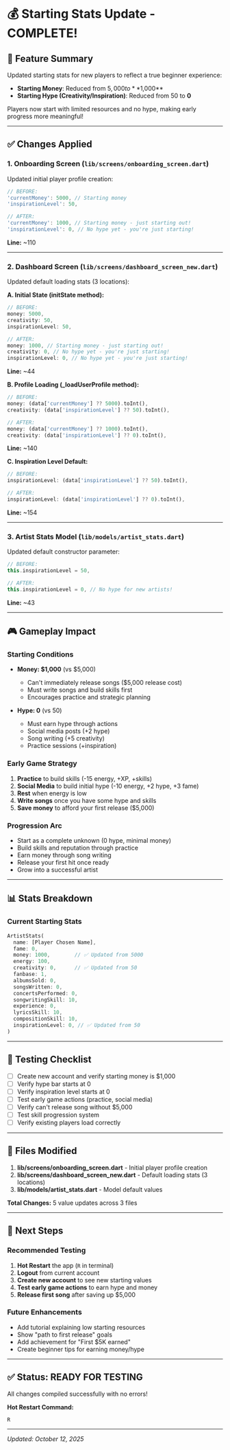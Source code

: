 # 💰 Starting Stats Update - COMPLETE!

## 🎯 Feature Summary
Updated starting stats for new players to reflect a true beginner experience:
- **Starting Money**: Reduced from $5,000 to **$1,000**
- **Starting Hype (Creativity/Inspiration)**: Reduced from 50 to **0**

Players now start with limited resources and no hype, making early progress more meaningful!

---

## ✅ Changes Applied

### 1. **Onboarding Screen** (`lib/screens/onboarding_screen.dart`)

Updated initial player profile creation:

```dart
// BEFORE:
'currentMoney': 5000, // Starting money
'inspirationLevel': 50,

// AFTER:
'currentMoney': 1000, // Starting money - just starting out!
'inspirationLevel': 0, // No hype yet - you're just starting!
```

**Line:** ~110

---

### 2. **Dashboard Screen** (`lib/screens/dashboard_screen_new.dart`)

Updated default loading stats (3 locations):

**A. Initial State (initState method):**
```dart
// BEFORE:
money: 5000,
creativity: 50,
inspirationLevel: 50,

// AFTER:
money: 1000, // Starting money - just starting out!
creativity: 0, // No hype yet - you're just starting!
inspirationLevel: 0, // No hype yet - you're just starting!
```
**Line:** ~44

**B. Profile Loading (_loadUserProfile method):**
```dart
// BEFORE:
money: (data['currentMoney'] ?? 5000).toInt(),
creativity: (data['inspirationLevel'] ?? 50).toInt(),

// AFTER:
money: (data['currentMoney'] ?? 1000).toInt(),
creativity: (data['inspirationLevel'] ?? 0).toInt(),
```
**Line:** ~140

**C. Inspiration Level Default:**
```dart
// BEFORE:
inspirationLevel: (data['inspirationLevel'] ?? 50).toInt(),

// AFTER:
inspirationLevel: (data['inspirationLevel'] ?? 0).toInt(),
```
**Line:** ~154

---

### 3. **Artist Stats Model** (`lib/models/artist_stats.dart`)

Updated default constructor parameter:

```dart
// BEFORE:
this.inspirationLevel = 50,

// AFTER:
this.inspirationLevel = 0, // No hype for new artists!
```

**Line:** ~43

---

## 🎮 Gameplay Impact

### Starting Conditions
- **Money: $1,000** (vs $5,000)
  - Can't immediately release songs ($5,000 release cost)
  - Must write songs and build skills first
  - Encourages practice and strategic planning

- **Hype: 0** (vs 50)
  - Must earn hype through actions
  - Social media posts (+2 hype)
  - Song writing (+5 creativity)
  - Practice sessions (+inspiration)

### Early Game Strategy
1. **Practice** to build skills (-15 energy, +XP, +skills)
2. **Social Media** to build initial hype (-10 energy, +2 hype, +3 fame)
3. **Rest** when energy is low
4. **Write songs** once you have some hype and skills
5. **Save money** to afford your first release ($5,000)

### Progression Arc
- Start as a complete unknown (0 hype, minimal money)
- Build skills and reputation through practice
- Earn money through song writing
- Release your first hit once ready
- Grow into a successful artist

---

## 📊 Stats Breakdown

### Current Starting Stats
```dart
ArtistStats(
  name: [Player Chosen Name],
  fame: 0,
  money: 1000,        // ✅ Updated from 5000
  energy: 100,
  creativity: 0,      // ✅ Updated from 50
  fanbase: 1,
  albumsSold: 0,
  songsWritten: 0,
  concertsPerformed: 0,
  songwritingSkill: 10,
  experience: 0,
  lyricsSkill: 10,
  compositionSkill: 10,
  inspirationLevel: 0, // ✅ Updated from 50
)
```

---

## 🔄 Testing Checklist

- [ ] Create new account and verify starting money is $1,000
- [ ] Verify hype bar starts at 0
- [ ] Verify inspiration level starts at 0
- [ ] Test early game actions (practice, social media)
- [ ] Verify can't release song without $5,000
- [ ] Test skill progression system
- [ ] Verify existing players load correctly

---

## 📝 Files Modified

1. **lib/screens/onboarding_screen.dart** - Initial player profile creation
2. **lib/screens/dashboard_screen_new.dart** - Default loading stats (3 locations)
3. **lib/models/artist_stats.dart** - Model default values

**Total Changes:** 5 value updates across 3 files

---

## 🎯 Next Steps

### Recommended Testing
1. **Hot Restart** the app (`R` in terminal)
2. **Logout** from current account
3. **Create new account** to see new starting values
4. **Test early game actions** to earn hype and money
5. **Release first song** after saving up $5,000

### Future Enhancements
- Add tutorial explaining low starting resources
- Show "path to first release" goals
- Add achievement for "First $5K earned"
- Create beginner tips for earning money/hype

---

## ✅ Status: READY FOR TESTING

All changes compiled successfully with no errors!

**Hot Restart Command:**
```
R
```

---

*Updated: October 12, 2025*
